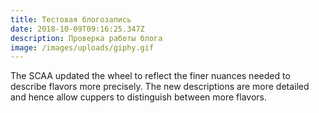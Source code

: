 ```yaml
---
title: Тестовая блогозапись
date: 2018-10-09T09:16:25.347Z
description: Проверка работы блога
image: /images/uploads/giphy.gif
---
```

The SCAA updated the wheel to reflect the finer nuances needed to describe flavors more precisely. The new descriptions are more detailed and hence allow cuppers to distinguish between more flavors.
